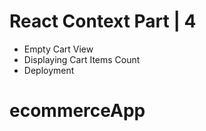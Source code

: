 # React Context Part | 4

- Empty Cart View
- Displaying Cart Items Count
- Deployment
# ecommerceApp
